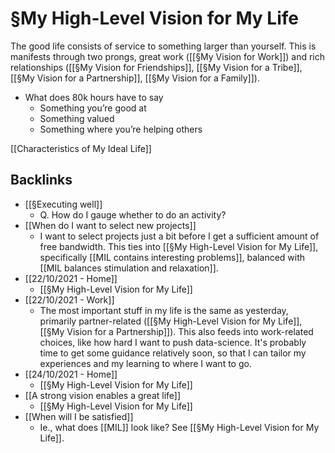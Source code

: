 # §My High-Level Vision for My Life
The good life consists of service to something larger than yourself. This is manifests through two prongs, great work ([[§My Vision for Work]]) and rich relationships ([[§My Vision for Friendships]], [[§My Vision for a Tribe]], [[§My Vision for a Partnership]], [[§My Vision for a Family]]).

* What does 80k hours have to say
	* Something you’re good at
	* Something valued
	* Something where you’re helping others


[[Characteristics of My Ideal Life]]


## Backlinks
* [[§Executing well]]
	* Q. How do I gauge whether to do an activity?
* [[When do I want to select new projects]]
	* I want to select projects just a bit before I get a sufficient amount of free bandwidth. This ties into [[§My High-Level Vision for My Life]], specifically [[MIL contains interesting problems]], balanced with [[MIL balances stimulation and relaxation]].
* [[22/10/2021 - Home]]
	* [[§My High-Level Vision for My Life]]
* [[22/10/2021 - Work]]
	* The most important stuff in my life is the same as yesterday, primarily partner-related ([[§My High-Level Vision for My Life]], [[§My Vision for a Partnership]]). This also feeds into work-related choices, like how hard I want to push data-science. It's probably time to get some guidance relatively soon, so that I can tailor my experiences and my learning to where I want to go.
* [[24/10/2021 - Home]]
	* [[§My High-Level Vision for My Life]]
* [[A strong vision enables a great life]]
	* [[§My High-Level Vision for My Life]]
* [[When will I be satisfied]]
	* Ie., what does [[MIL]] look like? See [[§My High-Level Vision for My Life]].

<!-- #Life -->

<!-- {BearID:A370DD15-1858-40D7-90CA-53CC38AB77C5-15756-000013041C3C1142} -->
